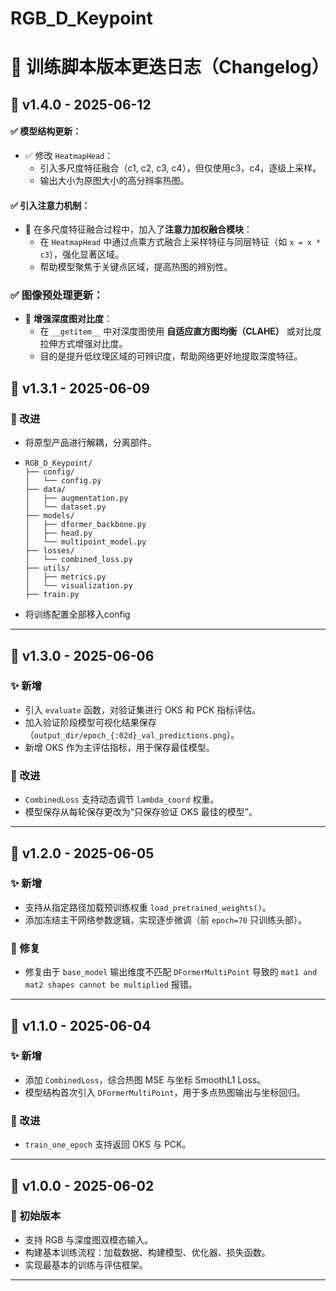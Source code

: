# RGB_D_Keypoint

# 📝 训练脚本版本更迭日志（Changelog）

## 📌 v1.4.0 - 2025-06-12

#### ✅ 模型结构更新：

- ✅ 修改 `HeatmapHead`：
  - 引入多尺度特征融合（c1, c2, c3, c4），但仅使用c3，c4，逐级上采样。
  - 输出大小为原图大小的高分辨率热图。

#### ✅ 引入注意力机制：

- 🎯 在多尺度特征融合过程中，加入了**注意力加权融合模块**：
  - 在 `HeatmapHead` 中通过点乘方式融合上采样特征与同层特征（如 `x = x * c3`），强化显著区域。
  - 帮助模型聚焦于关键点区域，提高热图的辨别性。

### ✅ 图像预处理更新：

- 🎨 **增强深度图对比度**：
  - 在 `__getitem__` 中对深度图使用 **自适应直方图均衡（CLAHE）** 或对比度拉伸方式增强对比度。
  - 目的是提升低纹理区域的可辨识度，帮助网络更好地提取深度特征。

## 📌 v1.3.1 - 2025-06-09

### 🔧 改进

* 将原型产品进行解耦，分离部件。

* ```
  RGB_D_Keypoint/
  ├── config/
  │   └── config.py
  ├── data/
  │   ├── augmentation.py
  │   └── dataset.py
  ├── models/
  │   ├── dformer_backbone.py
  │   ├── head.py
  │   └── multipoint_model.py
  ├── losses/
  │   └── combined_loss.py
  ├── utils/
  │   ├── metrics.py
  │   └── visualization.py
  ├── train.py
  ```
* 将训练配置全部移入config

---



## 📌 v1.3.0 - 2025-06-06

### ✨ 新增

* 引入 `evaluate` 函数，对验证集进行 OKS 和 PCK 指标评估。
* 加入验证阶段模型可视化结果保存（`output_dir/epoch_{:02d}_val_predictions.png`）。
* 新增 OKS 作为主评估指标，用于保存最佳模型。

### 🔧 改进

* `CombinedLoss` 支持动态调节 `lambda_coord` 权重。
* 模型保存从每轮保存更改为“只保存验证 OKS 最佳的模型”。

---

## 📌 v1.2.0 - 2025-06-05

### ✨ 新增

* 支持从指定路径加载预训练权重 `load_pretrained_weights()`。
* 添加冻结主干网络参数逻辑，实现逐步微调（前 `epoch=70` 只训练头部）。

### 🐛 修复

* 修复由于 `base_model` 输出维度不匹配 `DFormerMultiPoint` 导致的 `mat1 and mat2 shapes cannot be multiplied` 报错。

---

## 📌 v1.1.0 - 2025-06-04

### ✨ 新增

* 添加 `CombinedLoss`，综合热图 MSE 与坐标 SmoothL1 Loss。
* 模型结构首次引入 `DFormerMultiPoint`，用于多点热图输出与坐标回归。

### 🔧 改进

* `train_one_epoch` 支持返回 OKS 与 PCK。

---

## 📌 v1.0.0 - 2025-06-02

### 🚀 初始版本

* 支持 RGB 与深度图双模态输入。
* 构建基本训练流程：加载数据、构建模型、优化器、损失函数。
* 实现最基本的训练与评估框架。

---

